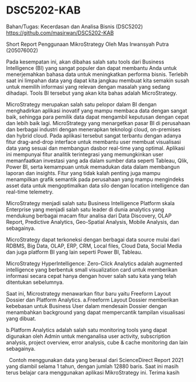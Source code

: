 # DSC5202-KAB
Bahan/Tugas: Kecerdasan dan Analisa Bisnis (DSC5202)
https://github.com/masirwan/DSC5202-KAB

Short Report Penggunaan MikroStrategy
Oleh Mas Irwansyah Putra (205076002)


Pada kesempatan ini, akan dibahas salah satu tools dari Business Intelligence (BI) yang sangat populer dan dapat membantu Anda untuk menerjemahkan bahasa data untuk meningkatkan performa bisnis. Terlebih saat ini limpahan data yang dapat kita jangkau membuat kita semakin susah untuk memilih informasi yang relevan dengan masalah yang sedang dihadapi. Tools BI tersebut yang akan kita bahas adalah MicroStrategy.
 
MicroStrategy merupakan salah satu pelopor dalam BI dengan menghadirkan aplikasi inovatif yang mampu membaca data dengan sangat baik, sehingga para pemilik data dapat mengambil keputusan dengan cepat dan lebih baik lagi. MicroStrategy yang menargetkan pasar BI di perusahaan dan berbagai industri dengan menerapkan teknologi cloud, on-premises dan hybrid cloud. Pada aplikasi tersebut sangat terbantu dengan adanya fitur drag-and-drop interface untuk membantu user membuat visualisasi data yang sesuai dan membangun dasbor real-time yang optimal. Aplikasi ini mempunyai fitur analitik terintegrasi yang memungkinkan user memanfaatkan investasi yang ada dalam sumber data seperti Tableau, Qlik, Power BI, serta kemampuan untuk memadukan data dalam membangun laporan dan insights. Fitur yang tidak kalah penting juga mampu menampilkan grafik semantik pada perusahaan yang mampu mengindeks asset data untuk mengoptimalkan data silo dengan location intelligence dan real-time telemetry.

MicroStrategy menjadi salah satu Business Intelligence Platform skala Enterprise yang menjadi salah satu leader di dunia analytics yang mendukung berbagai macam fitur analisa dari Data Discovery, OLAP Report, Predictive Analytics, Geo-Spatial Analysis, Mobile Analysis, dan sebagainya.





MicroStrategy dapat terkoneksi dengan berbagai data source mulai dari RDBMS, Big Data, OLAP, ERP, CRM, Local files, Cloud Data, Social Media dan juga platform BI yang lain seperti Power BI, Tableau.
 


MicroStrategy HyperIntelligence: Zero-Click Analytics adalah augmented intelligence yang berbentuk small visualization card untuk memberikan informasi secara cepat hanya dengan hover salah satu kata yang telah ditentukan sebelumnya.

Saat ini, Microstrategy menawarkan fitur baru yaitu Freeform Layout Dossier dan Platform Analytics.
a.Freeform Layout Dossier memberikan kebebasan untuk Business User dalam mendesain Dossier dengan menambahkan background yang dapat mempercantik tampilan visualisasi yang dibuat.

b.Platform Analytics adalah salah satu monitoring tools yang dapat digunakan oleh Admin untuk menganalisa user activity, subscription analysis, project overview, error analysis, cube & cache monitoring dan lain sebagainya.

 
Contoh menggunakan data yang berasal dari ScienceDirect Report 2021 yang diambil selama 1 tahun, dengan jumlah 12880 baris. Saat ini masih terus belajar cara menggunakan aplikasi MikroStrategy ini. Terima kasih
